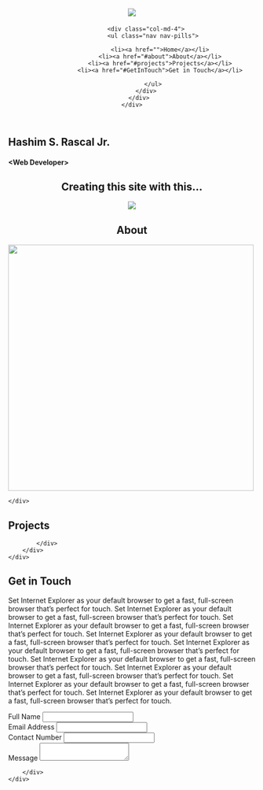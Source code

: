 <!DOCTYPE html>
<html>
<head>
	<link rel="stylesheet" type="text/css" href="css/bootstrap.min.css">
	<link rel="stylesheet" type="text/css" href="css/animate.css">
	<link rel="stylesheet" type="text/css" href="css/style.css">
	<link rel="stylesheet" type="text/css" href="fontawesome/css/font-awesome.css">
	<link rel="stylesheet" type="text/css" href="fontawesome/css/font-awesome.mid.css">
	<title>Shim | Web Portfolio</title>
</head>
<body>
<header id="main-header">
	<div class="container">
		<div class="row">
			<div class="col-md-8">
				<h1 class="branding"><img src="images/hashim.png" style="max-height: 40px;"></h1>
			</div>

			<div class="col-md-4">
				<ul class="nav nav-pills">

					<li><a href="">Home</a></li>
					<li><a href="#about">About</a></li>
					<li><a href="#projects">Projects</a></li>
					<li><a href="#GetInTouch">Get in Touch</a></li>

				</ul>
			</div>
		</div>
	</div>
</header>


<section id="banner">
	<h1 class="text-right">Hashim S. Rascal Jr. &nbsp&nbsp&nbsp&nbsp&nbsp</h1>
	<h4 class="text-right">&lt;Web Developer&gt;&nbsp&nbsp&nbsp&nbsp&nbsp&nbsp&nbsp&nbsp&nbsp&nbsp&nbsp&nbsp&nbsp&nbsp&nbsp&nbsp&nbsp&nbsp&nbsp&nbsp&nbsp&nbsp&nbsp&nbsp&nbsp&nbsp&nbsp&nbsp&nbsp&nbsp&nbsp&nbsp&nbsp&nbsp&nbsp&nbsp&nbsp</h4>
</section>





<section id="makingthings">
	<div class="container">
		<h2><center><strong>Creating this site with this...</strong></center></h2>
		<center><img src="images/htmlcss.png"></center>
	</div>
</section>







<section id="about">
	<div class="container">
		<h2><center><strong>About</strong></center></h2>
			<div class="col-md-3">
				<img src="images/hashim1.png" height="500">
			</div>
			
	</div>	
</section><!-- section1 -->


<section id="projects" class="page-section">
	<div class="container">
		<div class="row">
			<div class="col-md-12">
				<h2 class="text-center">Projects</h2>





			</div>
		</div>
	</div>
</section>










<section id="GetInTouch" class="page-section">
	<div class="container">
		<div class="row">
			<div class="col-md-12">
			<h2 class="text-center">Get in Touch</h2>
			<p class="text-center"> Set Internet Explorer as your default browser to get a fast, full-screen browser that’s perfect for touch.
				Set Internet Explorer as your default browser to get a fast, full-screen browser that’s perfect for touch.
				Set Internet Explorer as your default browser to get a fast, full-screen browser that’s perfect for touch.
				Set Internet Explorer as your default browser to get a fast, full-screen browser that’s perfect for touch.
				Set Internet Explorer as your default browser to get a fast, full-screen browser that’s perfect for touch.
				Set Internet Explorer as your default browser to get a fast, full-screen browser that’s perfect for touch.
				Set Internet Explorer as your default browser to get a fast, full-screen browser that’s perfect for touch.
				Set Internet Explorer as your default browser to get a fast, full-screen browser that’s perfect for touch.
				Set Internet Explorer as your default browser to get a fast, full-screen browser that’s perfect for touch. </p>
				<form action="" method="post" id="contact-form">
					<div class="input-group">
						<label class="">Full Name</label>
						<input type="text" name="fullname">
					</div>
					<div class="input-group">
						<label class="">Email Address</label>
						<input type="text" name="email">
					</div>
					<div class="input-group">
						<label class="">Contact Number</label>
						<input type="text" name="contact-num">
					</div>
					<div class="input-group">
						<label class="">Message</label>
						<textarea type="text" name="message"></textarea>
					</div>
				</form>
			</div>

		</div>
	</div>
</section>


 

</body>
</html>
